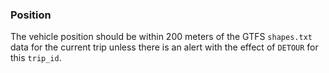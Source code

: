 ### Position

The vehicle position should be within 200 meters of the GTFS `shapes.txt` data for the current trip unless there is an alert with the effect of `DETOUR` for this `trip_id`.
